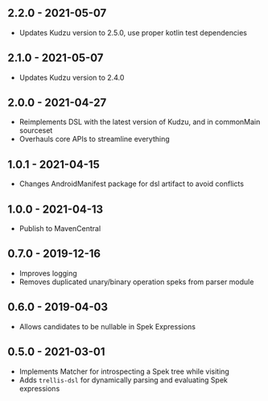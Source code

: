 ## 2.2.0 - 2021-05-07

- Updates Kudzu version to 2.5.0, use proper kotlin test dependencies

## 2.1.0 - 2021-05-07

- Updates Kudzu version to 2.4.0

## 2.0.0 - 2021-04-27

- Reimplements DSL with the latest version of Kudzu, and in commonMain sourceset
- Overhauls core APIs to streamline everything

## 1.0.1 - 2021-04-15

- Changes AndroidManifest package for dsl artifact to avoid conflicts

## 1.0.0 - 2021-04-13

- Publish to MavenCentral

## 0.7.0 - 2019-12-16

- Improves logging
- Removes duplicated unary/binary operation speks from parser module

## 0.6.0 - 2019-04-03

- Allows candidates to be nullable in Spek Expressions

## 0.5.0 - 2021-03-01

- Implements Matcher for introspecting a Spek tree while visiting
- Adds `trellis-dsl` for dynamically parsing and evaluating Spek expressions
